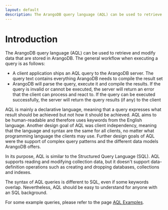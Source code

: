 ```yaml
---
layout: default
description: The ArangoDB query language (AQL) can be used to retrieve and modify data that are stored in ArangoDB
---
```

Introduction
============

The ArangoDB query language (AQL) can be used to retrieve and modify data that 
are stored in ArangoDB. The general workflow when executing a query is as follows:

- A client application ships an AQL query to the ArangoDB server. The query text
  contains everything ArangoDB needs to compile the result set
- ArangoDB will parse the query, execute it and compile the results. If the
  query is invalid or cannot be executed, the server will return an error that
  the client can process and react to. If the query can be executed
  successfully, the server will return the query results (if any) to the client

AQL is mainly a declarative language, meaning that a query expresses what result
should be achieved but not how it should be achieved. AQL aims to be
human-readable and therefore uses keywords from the English language. Another
design goal of AQL was client independency, meaning that the language and syntax
are the same for all clients, no matter what programming language the clients
may use.  Further design goals of AQL were the support of complex query patterns
and the different data models ArangoDB offers.

In its purpose, AQL is similar to the Structured Query Language (SQL). AQL supports 
reading and modifying collection data, but it doesn't support data-definition
operations such as creating and dropping databases, collections and indexes.

The syntax of AQL queries is different to SQL, even if some keywords overlap.
Nevertheless, AQL should be easy to understand for anyone with an SQL background.

For some example queries, please refer to the page [AQL Examples](aql-examples.html).

